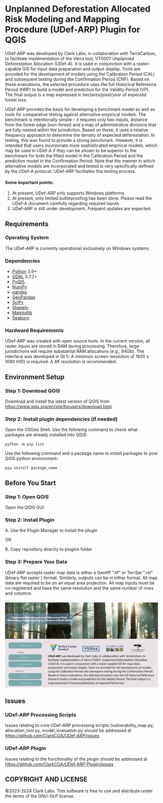 
# Unplanned Deforestation Allocated Risk Modeling and Mapping Procedure (UDef-ARP) Plugin for QGIS

UDef-ARP was developed by Clark Labs, in collaboration with TerraCarbon, to facilitate implementation of the Verra tool, VT0007 Unplanned Deforestation Allocation (UDef-A). It is used in conjunction with a raster-capable GIS for input data preparation and output display. Tools are provided for the development of models using the Calibration Period (CAL) and subsequent testing during the Confirmation Period (CNF). Based on these evaluations, the selected procedure uses the full Historical Reference Period (HRP) to build a model and prediction for the Validity Period (VP). The final output is a map expressed in hectares/pixel/year of expected forest loss.

UDef-ARP provides the basis for developing a benchmark model as well as tools for comparative testing against alternative empirical models. The benchmark is intentionally simple – it requires only two inputs, distance from the forest edge (non-forest) and a map of administrative divisions that are fully nested within the jurisdiction. Based on these, it uses a relative frequency approach to determine the density of expected deforestation. In testing, this was found to provide a strong benchmark. However, it is intended that users incorporate more sophisticated empirical models, which may be used in UDef-A if they can be shown to be superior to the benchmark for both the fitted model in the Calibration Period and the prediction model in the Confirmation Period. Note that the manner in which alternative models are incorporated and tested is very specifically defined by the UDef-A protocol. UDef-ARP facilitates this testing process.

#### Some important points:
1. At present, UDef-ARP only supports Windows platforms.
2. At present, only limited bulletproofing has been done. Please read the UDef-A document carefully regarding required inputs.
3. UDef-ARP is still under development. Frequent updates are expected.

## Requirements
### Operating System
The UDef-ARP is currently operational exclusively on Windows systems.

### Dependencies
- [Python](https://www.python.org/) 3.9+
- [GDAL](https://github.com/OSGeo/gdal) 3.7.2+
- [PyQt5](https://pypi.org/project/PyQt5/)
- [NumPy](https://github.com/numpy/numpy)
- [pandas](https://github.com/pandas-dev/pandas)
- [GeoPandas](https://github.com/geopandas/geopandas)
- [SciPy](https://github.com/scipy/scipy)
- [Shapely](https://github.com/shapely/shapely)
- [Matplotlib](https://github.com/matplotlib/matplotlib)
- [Seaborn](https://github.com/mwaskom/seaborn)

### Hardward Requirements
UDef-ARP was created with open source tools. In the current version, all raster inputs are stored in RAM during processing. Therefore, large jurisdictions will require substantial RAM allocations (e.g., 64Gb). The interface was developed in Qt 5. A minimum screen resolution of 1920 x 1080 (HD) is required. A 4K resolution is recommended.

## Environment Setup

### Step 1: Download QGIS
Download and install the latest version of QGIS from https://www.qgis.org/en/site/forusers/download.html

### Step 2: Install plugin dependencies (if needed)
Open the OSGeo Shell. Use the following command to check what packages are already installed into QGIS:

```
python -m pip list
```
Use the following command and a package name to install packages to your QGIS python environment:
```
pip install package_name
```
## Before You Start
### Step 1: Open QGIS
Open the QGIS GUI.

### Step 2: Install Plugin
A. Use the Plugin Manager to install the plugin

OR

B. Copy repository directly to plugins folder

### Step 3: Prepare Your Data
UDef-ARP accepts raster map data is either a Geotiff “.tif” or TerrSet “.rst” (binary flat raster ) format. Similarly, outputs can be in either format. All map data are required to be on an equal area projection. All map inputs must be co-registered and have the same resolution and the same number of rows and columns.

<p align="center">
  <img src="data/intro_screen.png" alt="GUI Image">
</p>

## Issues

### UDef-ARP Processing Scripts
Issues relating to core UDef-ARP processing scripts (vulnerability_map.py, allocation_tool.py, model_evaluation.py should be addressed at https://github.com/ClarkCGA/UDef-ARP/issues 

### UDef-ARP Plugin
Issues relating to the functionality of the plugin should be addressed at https://github.com/ClarkCGA/UDef-ARP-Plugin/issues

## COPYRIGHT AND LICENSE
©2023-2024 Clark Labs. This software is free to use and distribute under the terms of the GNU-GLP license.
